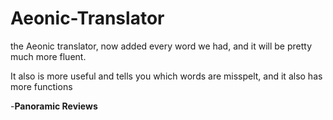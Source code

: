 # Aeonic-Translator
the Aeonic translator, now added every word we had, and it will be pretty much more fluent.

It also is more useful and tells you which words are misspelt, and it also has more functions

-**Panoramic Reviews**
